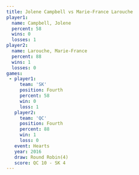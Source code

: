 ```yaml
---
title: Jolene Campbell vs Marie-France Larouche
player1:                      
  name: Campbell, Jolene      
  percent: 58                 
  wins: 0                     
  losses: 1                   
player2:                      
  name: Larouche, Marie-France
  percent: 88                 
  wins: 1                     
  losses: 0                   
games:
 - player1:          
     team: 'SK'      
     position: Fourth
     percent: 58     
     win: 0          
     loss: 1         
   player2:          
     team: 'QC'      
     position: Fourth
     percent: 88     
     win: 1          
     loss: 0         
   event: Hearts       
   year: 2016          
   draw: Round Robin(4)
   score: QC 10 - SK 4 
---
```

